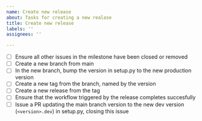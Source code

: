 ```yaml
---
name: Create new release
about: Tasks for creating a new realase
title: Create new release
labels: ''
assignees: ''

---
```


- [ ] Ensure all other issues in the milestone have been closed or removed
- [ ] Create a new branch from main
- [ ] In the new branch, bump the version in setup.py to the new production version
- [ ] Create a new tag from the branch, named by the version
- [ ] Create a new release from the tag
- [ ] Ensure that the workflow triggered by the release completes succesfully
- [ ] Issue a PR updating the main branch version to the new dev version (`<version>.dev`) in setup.py, closing this issue
